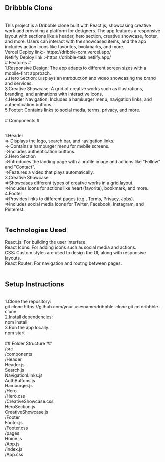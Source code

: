 ## Dribbble Clone ##
</br>
This project is a Dribbble clone built with React.js, showcasing creative work and providing a platform for designers. The app features a responsive layout with sections like a header, hero section, creative showcase, footer, and more. Users can interact with the showcased items, and the app includes action icons like favorites, bookmarks, and more.
</br>
</hr>
Vercel Deploy link:- https://dribble-com.vercel.app/
</br>
Netlify Deploy link :-https://dribble-task.netlify.app/
</hr>
</br>
# Features #
</br>
1.Responsive Design: The app adapts to different screen sizes with a mobile-first approach.
</br>
2.Hero Section: Displays an introduction and video showcasing the brand and services.
</br>
3.Creative Showcase: A grid of creative works such as illustrations, branding, and animations with 
interactive icons.
</br>
4.Header Navigation: Includes a hamburger menu, navigation links, and authentication buttons.
</br>
5.Footer: Contains links to social media, terms, privacy, and more.

</br>
</br>
 # Components #
</br>
</br>

1.Header
</br>
=> Displays the logo, search bar, and navigation links.
</br>
=> Contains a hamburger menu for mobile screens.
</br>
=>Includes authentication buttons.
</br>
2.Hero Section
</br>
=>Introduces the landing page with a profile image and actions like "Follow" and "Contact".
</br>
=>Features a video that plays automatically.
</br>
3.Creative Showcase
</br>
=>Showcases different types of creative works in a grid layout.
</br>
=>Includes icons for actions like heart (favorite), bookmark, and more.
</br>
4.Footer
</br>
=>Provides links to different pages (e.g., Terms, Privacy, Jobs).
</br>
=>Includes social media icons for Twitter, Facebook, Instagram, and Pinterest.
</br>
</br>

## Technologies Used ##
React.js: For building the user interface.
</br>
React Icons: For adding icons such as social media and actions.
</br>
CSS: Custom styles are used to design the UI, along with responsive layouts.
</br>
React Router: For navigation and routing between pages.
</br>
</br>

## Setup Instructions ##
</br>
1.Clone the repository:
</br>
git clone https://github.com/your-username/dribbble-clone.git
cd dribbble-clone
</br>
2.Install dependencies:
</br>
npm install
</br>
3.Run the app locally:
</br>
npm start
</br>
</br>
## Folder Structure ##
</br>
/src
</br>
  /components
  </br>
    /Header
    </br>
      Header.js
      </br>
      Search.js
      </br>
      NavigationLinks.js
      </br>
      AuthButtons.js
      </br>
      Hamburger.js
      </br>
    /Hero
    </br>
      /Hero.css
      </br>
     /CreativeShowcase.css
     </br>
      HeroSection.js
      </br>
      CreativeShowcase.js
      </br>
    /Footer
    </br>
      Footer.js
      </br>
       /Footer.css
       </br>
  /pages
  </br>
    Home.js
    </br>
  /App.js
  </br>
  /index.js
  </br>
  /App.css
  </br>

  </br>
 
